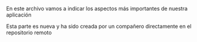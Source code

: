 En este archivo vamos a indicar los aspectos más importantes de nuestra aplicación

Esta parte es nueva y ha sido creada por un compañero directamente en el repositorio remoto
